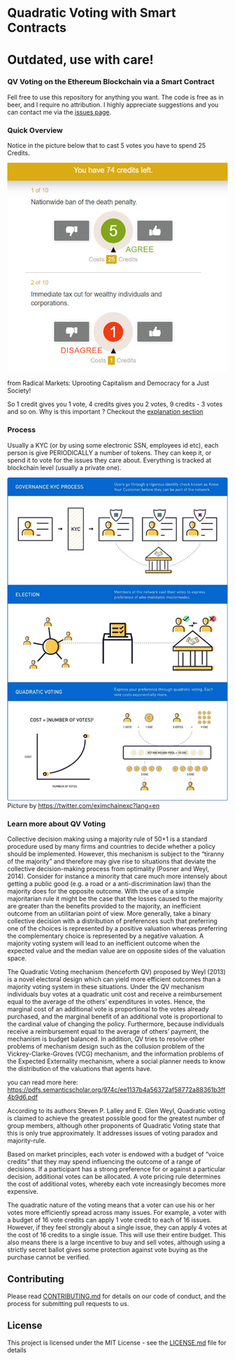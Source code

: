 # Quadratic Voting with Smart Contracts

# Outdated, use with care!

### QV Voting on the Ethereum Blockchain via a Smart Contract

Fell free to use this repository for anything you want. The code is free as in beer, and I require no attribution. I highly appreciate suggestions and you can contact me via the <a href="https://github.com/AndreiD/qv_voting/issues">issues page</a>.

### Quick Overview

Notice in the picture below that to cast 5 votes you have to spend 25 Credits.

<img alt="Quadratic Voting with Smart Contracts Overview Image" src="https://raw.githubusercontent.com/AndreiD/qv_voting/master/assets/qv_1.jpeg"/>

from Radical Markets: Uprooting Capitalism and Democracy for a Just Society!

So 1 credit gives you 1 vote, 4 credits gives you 2 votes, 9 credits - 3 votes and so on.
Why is this important ? Checkout the <a href="https://github.com/AndreiD/qv_voting#learn-more-about-qv-voting">explanation section</a>

### Process

Usually a KYC (or by using some electronic SSN, employees id etc), each person is give PERIODICALLY a number of tokens. They can keep it, or spend it to vote for the issues they care about.
Everything is tracked at blockchain level (usually a private one).

<img alt="Quadratic Voting with Smart Contracts Overview Image 2" src="https://raw.githubusercontent.com/AndreiD/qv_voting/master/assets/qv_2.jpeg"/> Picture by https://twitter.com/eximchainexc?lang=en

### Learn more about QV Voting

Collective decision making using a majority rule of 50+1 is a standard procedure used by many firms and countries to decide whether a policy should be implemented. However, this
mechanism is subject to the “tiranny of the majority” and therefore may give rise to situations that deviate the collective decision-making process from optimality (Posner and Weyl, 2014).
Consider for instance a minority that care much more intensely about getting a public good
(e.g. a road or a anti-discrimination law) than the majority does for the opposite outcome.
With the use of a simple majoritarian rule it might be the case that the losses caused to the
majority are greater than the benefits provided to the majority, an inefficient outcome from an
utilitarian point of view. More generally, take a binary collective decision with a distribution of
preferences such that preferring one of the choices is represented by a positive valuation whereas
preferring the complementary choice is represented by a negative valuation. A majority voting
system will lead to an inefficient outcome when the expected value and the median value are
on opposite sides of the valuation space.

The Quadratic Voting mechanism (henceforth QV) proposed by Weyl (2013) is a novel
electoral design which can yield more efficient outcomes than a majority voting system in
these situations. Under the QV mechanism individuals buy votes at a quadratic unit cost
and receive a reimbursement equal to the average of the others’ expenditures in votes. Hence,
the marginal cost of an additional vote is proportional to the votes already purchased, and
the marginal benefit of an additional vote is proportional to the cardinal value of changing
the policy. Furthermore, because individuals receive a reimbursement equal to the average of
others’ payment, the mechanism is budget balanced. In addition, QV tries to resolve other
problems of mechanism design such as the collusion problem of the Vickrey-Clarke-Groves
(VCG) mechanism, and the information problems of the Expected Externality mechanism,
where a social planner needs to know the distribution of the valuations that agents have.

you can read more here: https://pdfs.semanticscholar.org/974c/ee1137b4a56372af58772a88361b3ff4b9d6.pdf


According to its authors Steven P. Lalley and E. Glen Weyl, Quadratic voting is claimed to achieve the greatest possible good for the greatest number of group members, although other proponents of Quadratic Voting state that this is only true approximately. It addresses issues of voting paradox and majority-rule.

Based on market principles, each voter is endowed with a budget of “voice credits” that they may spend influencing the outcome of a range of decisions. If a participant has a strong preference for or against a particular decision, additional votes can be allocated. A vote pricing rule determines the cost of additional votes, whereby each vote increasingly becomes more expensive.

The quadratic nature of the voting means that a voter can use his or her votes more efficiently spread across many issues. For example, a voter with a budget of 16 vote credits can apply 1 vote credit to each of 16 issues. However, if they feel strongly about a single issue, they can apply 4 votes at the cost of 16 credits to a single issue. This will use their entire budget. This also means there is a large incentive to buy and sell votes, although using a strictly secret ballot gives some protection against vote buying as the purchase cannot be verified.

## Contributing

Please read [CONTRIBUTING.md](CONTRIBUTING.md) for details on our code of conduct, and the process for submitting pull requests to us.


## License

This project is licensed under the MIT License - see the [LICENSE.md](LICENSE.md) file for details
